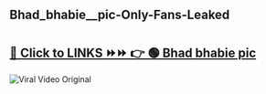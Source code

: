 
 ## Bhad_bhabie__pic-Only-Fans-Leaked

# <h2><a href="https://clipsfans.com/Bhad_bhabie__pic&ref=git">🔗 Click to LINKS ⏩⏩ 👉 🟢 Bhad bhabie  pic </a></h2>

<a href="https://clipsfans.com/Bhad_bhabie__pic&ref=git" rel="nofollow" data-target="animated-image.originalLink"><img src="https://i.ibb.co.com/xMMVF88/686577567.gif" alt="Viral Video Original" style="max-width: 100%; display: inline-block;" data-target="animated-image.originalImage"></a>
